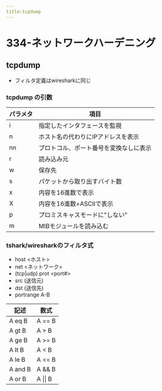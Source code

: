 ```yaml
---
title:tcpdump
---
```

# 334-ネットワークハーデニング

## tcpdump

- フィルタ定義はwiresharkに同じ


### tcpdump の引数

| パラメタ    | 項目                  |
| ------- | ------------------- |
| i <int> | 指定したインタフェースを監視      |
| n       | ホスト名の代わりにIPアドレスを表示  |
| nn      | プロトコル、ポート番号を変換なしに表示 |
| r       | 読み込み元               |
| w       | 保存先                 |
| s       | パケットから取り出すバイト数      |
| x       | 内容を16進数で表示          |
| X       | 内容を16進数+ASCIIで表示    |
| p       | プロミスキャスモードに"しない"    |
| m       | MIBモジュールを読み込む                    |

### tshark/wiresharkのフィルタ式
- host <ホスト>
- net <ネットワーク>
- (tcp|udp) prot <port#>
- src (送信元)
- dst (送信先)
- portrange A-B

| 記述      | 数式     |
| ------- | ------ |
| A eq B  | A == B |
| A gt B  | A > B  |
| A ge B  | A >= B |
| A lt B  | A < B  |
| A le B  | A <= B |
| A and B | A && B |
| A or B  | A \|\| B       |

